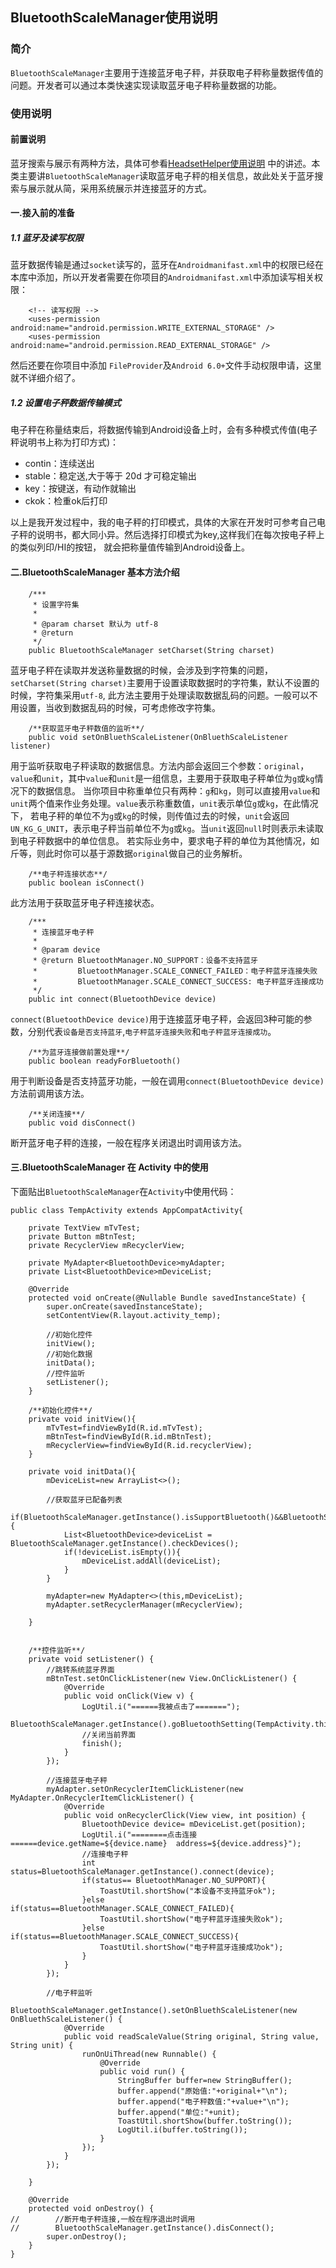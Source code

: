 ## BluetoothScaleManager使用说明

### 简介
`BluetoothScaleManager`主要用于连接蓝牙电子秤，并获取电子秤称量数据传值的问题。开发者可以通过本类快速实现读取蓝牙电子秤称量数据的功能。

### 使用说明
#### 前置说明
蓝牙搜索与展示有两种方法，具体可参看[HeadsetHelper使用说明](https://github.com/ShaoqiangPei/BluetoothPro/blob/master/read/HeadsetHelper%E4%BD%BF%E7%94%A8%E8%AF%B4%E6%98%8E.md)
中的讲述。本类主要讲`BluetoothScaleManager`读取蓝牙电子秤的相关信息，故此处关于蓝牙搜索与展示就从简，采用系统展示并连接蓝牙的方式。  

#### 一.接入前的准备
##### 1.1 蓝牙及读写权限
蓝牙数据传输是通过`socket`读写的，蓝牙在`Androidmanifast.xml`中的权限已经在本库中添加，所以开发者需要在你项目的`Androidmanifast.xml`中添加读写相关权限：
```    
    <!-- 读写权限 -->
    <uses-permission android:name="android.permission.WRITE_EXTERNAL_STORAGE" />
    <uses-permission android:name="android.permission.READ_EXTERNAL_STORAGE" />
```
然后还要在你项目中添加 `FileProvider`及`Android 6.0+`文件手动权限申请，这里就不详细介绍了。

##### 1.2 设置电子秤数据传输模式
电子秤在称量结束后，将数据传输到Android设备上时，会有多种模式传值(电子秤说明书上称为打印方式)：
- contin：连续送出
- stable：稳定送,大于等于 20d 才可稳定输出
- key：按键送，有动作就输出
- ckok：检重ok后打印  

以上是我开发过程中，我的电子秤的打印模式，具体的大家在开发时可参考自己电子秤的说明书，都大同小异。然后选择打印模式为key,这样我们在每次按电子秤上的类似列印/HI的按钮，
就会把称量值传输到Android设备上。

#### 二.BluetoothScaleManager 基本方法介绍
```
    /***
     * 设置字符集
     *
     * @param charset 默认为 utf-8
     * @return
     */
    public BluetoothScaleManager setCharset(String charset)
```
蓝牙电子秤在读取并发送称量数据的时候，会涉及到字符集的问题，`setCharset(String charset)`主要用于设置读取数据时的字符集，默认不设置的时候，字符集采用`utf-8`,
此方法主要用于处理读取数据乱码的问题。一般可以不用设置，当收到数据乱码的时候，可考虑修改字符集。

```
    /**获取蓝牙电子秤数值的监听**/
    public void setOnBluethScaleListener(OnBluethScaleListener listener)
```
用于监听获取电子秤读取的数据信息。方法内部会返回三个参数：`original`，`value`和`unit`，其中`value`和`unit`是一组信息，主要用于获取电子秤单位为`g`或`kg`情况下的数据信息。
当你项目中称重单位只有两种：`g`和`kg`，则可以直接用`value`和`unit`两个值来作业务处理。`value`表示称重数值，`unit`表示单位`g`或`kg`，在此情况下，
若电子秤的单位不为`g`或`kg`的时候，则传值过去的时候，`unit`会返回`UN_KG_G_UNIT`，表示电子秤当前单位不为`g`或`kg`。当`unit`返回`null`时则表示未读取到电子秤数据中的单位信息。
若实际业务中，要求电子秤的单位为其他情况，如斤等，则此时你可以基于源数据`original`做自己的业务解析。

```
    /**电子秤连接状态**/
    public boolean isConnect()
```
此方法用于获取蓝牙电子秤连接状态。

```
    /***
     * 连接蓝牙电子秤
     *
     * @param device
     * @return BluetoothManager.NO_SUPPORT：设备不支持蓝牙
     *         BluetoothManager.SCALE_CONNECT_FAILED：电子秤蓝牙连接失败
     *         BluetoothManager.SCALE_CONNECT_SUCCESS: 电子秤蓝牙连接成功
     */
    public int connect(BluetoothDevice device)
```
`connect(BluetoothDevice device)`用于连接蓝牙电子秤，会返回3种可能的参数，分别代表`设备是否支持蓝牙`,`电子秤蓝牙连接失败`和`电子秤蓝牙连接成功`。

```
    /**为蓝牙连接做前置处理**/
    public boolean readyForBluetooth()
```
用于判断设备是否支持蓝牙功能，一般在调用`connect(BluetoothDevice device)`方法前调用该方法。

```
    /**关闭连接**/
    public void disConnect()
```
断开蓝牙电子秤的连接，一般在程序关闭退出时调用该方法。

#### 三.BluetoothScaleManager 在 Activity 中的使用
下面贴出`BluetoothScaleManager`在`Activity`中使用代码：
```
public class TempActivity extends AppCompatActivity{

    private TextView mTvTest;
    private Button mBtnTest;
    private RecyclerView mRecyclerView;

    private MyAdapter<BluetoothDevice>myAdapter;
    private List<BluetoothDevice>mDeviceList;

    @Override
    protected void onCreate(@Nullable Bundle savedInstanceState) {
        super.onCreate(savedInstanceState);
        setContentView(R.layout.activity_temp);

        //初始化控件
        initView();
        //初始化数据
        initData();
        //控件监听
        setListener();
    }

    /**初始化控件**/
    private void initView(){
        mTvTest=findViewById(R.id.mTvTest);
        mBtnTest=findViewById(R.id.mBtnTest);
        mRecyclerView=findViewById(R.id.recyclerView);
    }

    private void initData(){
        mDeviceList=new ArrayList<>();

        //获取蓝牙已配备列表
        if(BluetoothScaleManager.getInstance().isSupportBluetooth()&&BluetoothScaleManager.getInstance().isBluetoothOpen()){
            List<BluetoothDevice>deviceList = BluetoothScaleManager.getInstance().checkDevices();
            if(!deviceList.isEmpty()){
                mDeviceList.addAll(deviceList);
            }
        }

        myAdapter=new MyAdapter<>(this,mDeviceList);
        myAdapter.setRecyclerManager(mRecyclerView);

    }


    /**控件监听**/
    private void setListener() {
        //跳转系统蓝牙界面
        mBtnTest.setOnClickListener(new View.OnClickListener() {
            @Override
            public void onClick(View v) {
                LogUtil.i("======我被点击了=======");
                BluetoothScaleManager.getInstance().goBluetoothSetting(TempActivity.this);
                //关闭当前界面
                finish();
            }
        });

        //连接蓝牙电子秤
        myAdapter.setOnRecyclerItemClickListener(new MyAdapter.OnRecyclerItemClickListener() {
            @Override
            public void onRecyclerClick(View view, int position) {
                BluetoothDevice device= mDeviceList.get(position);
                LogUtil.i("========点击连接======device.getName=${device.name}  address=${device.address}");
                //连接电子秤
                int status=BluetoothScaleManager.getInstance().connect(device);
                if(status== BluetoothManager.NO_SUPPORT){
                    ToastUtil.shortShow("本设备不支持蓝牙ok");
                }else if(status==BluetoothManager.SCALE_CONNECT_FAILED){
                    ToastUtil.shortShow("电子秤蓝牙连接失败ok");
                }else if(status==BluetoothManager.SCALE_CONNECT_SUCCESS){
                    ToastUtil.shortShow("电子秤蓝牙连接成功ok");
                }
            }
        });

        //电子秤监听
        BluetoothScaleManager.getInstance().setOnBluethScaleListener(new OnBluethScaleListener() {
            @Override
            public void readScaleValue(String original, String value, String unit) {
                runOnUiThread(new Runnable() {
                    @Override
                    public void run() {
                        StringBuffer buffer=new StringBuffer();
                        buffer.append("原始值:"+original+"\n");
                        buffer.append("电子秤数值:"+value+"\n");
                        buffer.append("单位:"+unit);
                        ToastUtil.shortShow(buffer.toString());
                        LogUtil.i(buffer.toString());
                    }
                });
            }
        });

    }

    @Override
    protected void onDestroy() {
//        //断开电子秤连接,一般在程序退出时调用
//        BluetoothScaleManager.getInstance().disConnect();
        super.onDestroy();
    }
}
```



